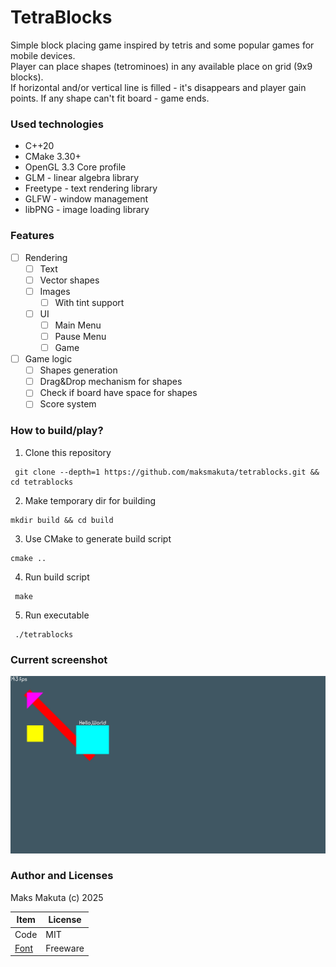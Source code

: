 # TetraBlocks

 Simple block placing game inspired by tetris and some popular games for mobile devices.  
 Player can place shapes (tetrominoes) in any available place on grid (9x9 blocks).  
 If horizontal and/or vertical line is filled - it's disappears and player gain points.
 If any shape can't fit board - game ends.
 
### Used technologies

 - C++20
 - CMake 3.30+
 - OpenGL 3.3 Core profile
 - GLM - linear algebra library
 - Freetype - text rendering library
 - GLFW - window management
 - libPNG - image loading library

### Features

 - [ ] Rendering
   - [ ] Text 
   - [ ] Vector shapes
   - [ ] Images
     - [ ] With tint support
   - [ ] UI 
     - [ ] Main Menu
     - [ ] Pause Menu
     - [ ] Game
 - [ ] Game logic
   - [ ] Shapes generation
   - [ ] Drag&Drop mechanism for shapes
   - [ ] Check if board have space for shapes
   - [ ] Score system

### How to build/play?

 1. Clone this repository  
 ```shell
  git clone --depth=1 https://github.com/maksmakuta/tetrablocks.git && cd tetrablocks 
  ```

 2. Make temporary dir for building   
 ```shell
 mkdir build && cd build
 ```  
 
 3. Use CMake to generate build script     
 ```shell
 cmake .. 
 ```  
 
 4. Run build script 
 ```shell
  make 
  ```  
 5. Run executable     
 ```shell
  ./tetrablocks 
 ```
    
### Current screenshot

![](/screenshots/img.png)

### Author and Licenses

 Maks Makuta (c) 2025   

 | Item                                                      | License  |  
 |-----------------------------------------------------------|----------|  
 | Code                                                      | MIT      |
 | [Font](https://www.fontspace.com/timeburner-font-f15111)  | Freeware |

